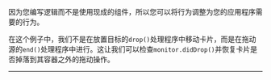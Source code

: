 因为您编写逻辑而不是使用现成的组件，所以您可以将行为调整为您的应用程序需要的行为。

在这个例子中，我们不是在放置目标的`drop()`处理程序中移动卡片，而是在拖动源的`end()`处理程序中进行。这让我们可以检查`monitor.didDrop()`并恢复卡片是否掉落到其容器之外的拖动操作。

----
<br>
<br>
<br>

<script setup>
import CancelOnDropOutside from '../../.vitepress/examples/04-sortable/cancel-on-drop-outside'
</script>

<CancelOnDropOutside></CancelOnDropOutside>
